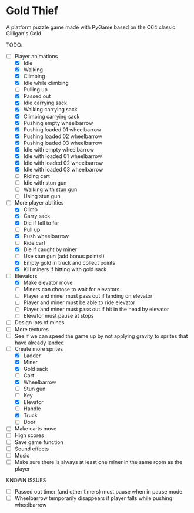 # Gold Thief
A platform puzzle game made with PyGame based on the C64 classic Gilligan's Gold

TODO:  
- [ ] Player animations  
    - [x] Idle
    - [x] Walking
    - [x] Climbing
    - [x] Idle while climbing
    - [ ] Pulling up
    - [x] Passed out
    - [x] Idle carrying sack
    - [x] Walking carrying sack
    - [x] Climbing carrying sack
    - [x] Pushing empty wheelbarrow
    - [x] Pushing loaded 01 wheelbarrow
    - [x] Pushing loaded 02 wheelbarrow
    - [x] Pushing loaded 03 wheelbarrow
    - [x] Idle with empty wheelbarrow
    - [x] Idle with loaded 01 wheelbarrow
    - [x] Idle with loaded 02 wheelbarrow
    - [x] Idle with loaded 03 wheelbarrow
    - [ ] Riding cart
    - [ ] Idle with stun gun
    - [ ] Walking with stun gun
    - [ ] Using stun gun 
- [ ] More player abilities
    - [x] Climb
    - [x] Carry sack
    - [x] Die if fall to far
    - [ ] Pull up
    - [x] Push wheelbarrow
    - [ ] Ride cart   
    - [x] Die if caught by miner 
    - [ ] Use stun gun (add bonus points!)    
    - [x] Empty gold in truck and collect points
    - [x] Kill miners if hitting with gold sack
- [ ] Elevators
    - [x] Make elevator move
    - [ ] Miners can choose to wait for elevators
    - [ ] Player and miner must pass out if landing on elevator
    - [ ] Player and miner must be able to ride elevator
    - [ ] Player and miner must pass out if hit in the head by elevator
    - [ ] Elevator must pause at stops
- [ ] Design lots of mines
- [ ] More textures
- [ ] See if we can speed the game up by not applying gravity to sprites that have already landed
- [ ] Create more sprites
    - [X] Ladder
    - [X] Miner
    - [X] Gold sack
    - [ ] Cart
    - [x] Wheelbarrow
    - [ ] Stun gun
    - [ ] Key
    - [x] Elevator
    - [ ] Handle
    - [x] Truck
    - [ ] Door  
- [ ] Make carts move
- [ ] High scores
- [ ] Save game function
- [ ] Sound effects
- [ ] Music
- [ ] Make sure there is always at least one miner in the same room as the player
    
KNOWN ISSUES
- [ ] Passed out timer (and other timers) must pause when in pause mode
- [ ] Wheelbarrow temporarily disappears if player falls while pushing wheelbarrow
